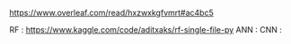 https://www.overleaf.com/read/hxzwxkgfvmrt#ac4bc5

RF : https://www.kaggle.com/code/aditxaks/rf-single-file-py
ANN :
CNN :
